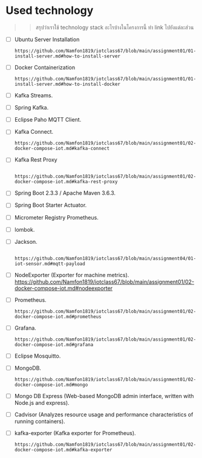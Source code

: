 # Used technology
>> สรุปว่าเราใช้ technology stack อะไรบ้างในโครงการนี้ ทำ link ไปยังแต่ละส่วน


- [ ] Ubuntu Server Installation

      https://github.com/Namfon1819/iotclass67/blob/main/assignment01/01-install-server.md#how-to-install-server
- [ ] Docker Containerization

      https://github.com/Namfon1819/iotclass67/blob/main/assignment01/01-install-server.md#how-to-install-docker
- [ ] Kafka Streams.
- [ ] Spring Kafka.
- [ ] Eclipse Paho MQTT Client.
- [ ] Kafka Connect.

      https://github.com/Namfon1819/iotclass67/blob/main/assignment01/02-docker-compose-iot.md#kafka-connect
- [ ] Kafka Rest Proxy

       https://github.com/Namfon1819/iotclass67/blob/main/assignment01/02-docker-compose-iot.md#kafka-rest-proxy
- [ ] Spring Boot 2.3.3 / Apache Maven 3.6.3.
- [ ] Spring Boot Starter Actuator.
- [ ] Micrometer Registry Prometheus.
- [ ] lombok.
- [ ] Jackson.

       https://github.com/Namfon1819/iotclass67/blob/main/assignment04/01-iot-sensor.md#mqtt-payload
- [ ] NodeExporter (Exporter for machine metrics).
      https://github.com/Namfon1819/iotclass67/blob/main/assignment01/02-docker-compose-iot.md#nodeexporter
- [ ] Prometheus.

      https://github.com/Namfon1819/iotclass67/blob/main/assignment01/02-docker-compose-iot.md#prometheus
- [ ] Grafana.

      https://github.com/Namfon1819/iotclass67/blob/main/assignment01/02-docker-compose-iot.md#grafana
- [ ] Eclipse Mosquitto.
- [ ] MongoDB.

      https://github.com/Namfon1819/iotclass67/blob/main/assignment01/02-docker-compose-iot.md#mongo
- [ ] Mongo DB Express (Web-based MongoDB admin interface, written with Node.js and express).
- [ ] Cadvisor (Analyzes resource usage and performance characteristics of running containers).
- [ ] kafka-exporter (Kafka exporter for Prometheus).

      https://github.com/Namfon1819/iotclass67/blob/main/assignment01/02-docker-compose-iot.md#kafka-exporter
